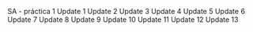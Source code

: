 SA - práctica 1
Update 1
Update 2
Update 3
Update 4
Update 5
Update 6
Update 7
Update 8
Update 9
Update 10
Update 11
Update 12
Update 13
